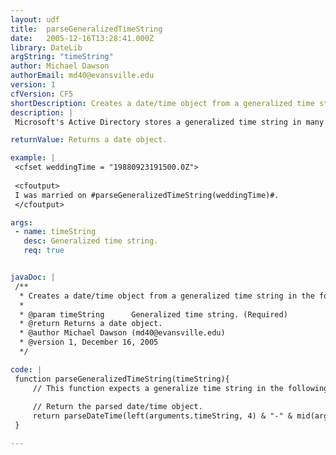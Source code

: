 ```yaml
---
layout: udf
title:  parseGeneralizedTimeString
date:   2005-12-16T13:28:41.000Z
library: DateLib
argString: "timeString"
author: Michael Dawson
authorEmail: md40@evansville.edu
version: 1
cfVersion: CF5
shortDescription: Creates a date/time object from a generalized time string in the format of YYYYMMDDHHMMSS.0Z
description: |
 Microsoft's Active Directory stores a generalized time string in many of its attributes.  ColdFusion cannot natively parse this time string.  This function adds date and time delimiters to the time string to allow ColdFusion to correctly parse the value.  This function does not calculate any time zone offset since Active Directory does not store that information.  This function also does not convert the time from UTC to local.

returnValue: Returns a date object.

example: |
 <cfset weddingTime = "19880923191500.0Z">
 
 <cfoutput>
 I was married on #parseGeneralizedTimeString(weddingTime)#.
 </cfoutput>

args:
 - name: timeString
   desc: Generalized time string.
   req: true


javaDoc: |
 /**
  * Creates a date/time object from a generalized time string in the format of YYYYMMDDHHMMSS.0Z
  * 
  * @param timeString      Generalized time string. (Required)
  * @return Returns a date object. 
  * @author Michael Dawson (md40@evansville.edu) 
  * @version 1, December 16, 2005 
  */

code: |
 function parseGeneralizedTimeString(timeString){
     // This function expects a generalize time string in the following format: 19880923191500.0Z
 
     // Return the parsed date/time object.
     return parseDateTime(left(arguments.timeString, 4) & "-" & mid(arguments.timeString, 5, 2) & "-" & mid(arguments.timeString, 7, 2) & " " & mid(arguments.timeString, 9, 2) & ":" & mid(arguments.timeString, 11, 2) & ":" & mid(arguments.timeString, 13, 2));
 }

---
```


